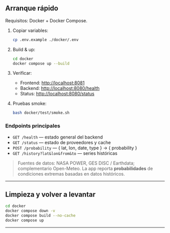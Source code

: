## Arranque rápido

Requisitos: Docker + Docker Compose.

1. Copiar variables:
    ```bash
    cp .env.example ./docker/.env
    ````

2. Build & up:

   ```bash
   cd docker
   docker compose up --build
   ```
3. Verificar:

   * Frontend: [http://localhost:8081](http://localhost:${FRONTEND_PORT:-8081})
   * Backend:  [http://localhost:8080/health](http://localhost:${BACKEND_PORT:-8080}/health)
   * Status:   [http://localhost:8080/status](http://localhost:${BACKEND_PORT:-8080}/status)
4. Pruebas smoke:

   ```bash
   bash docker/test/smoke.sh
   ```

### Endpoints principales

* `GET /health` — estado general del backend
* `GET /status` — estado de proveedores y cache
* `POST /probability` — { lat, lon, date, type } → { probability }
* `GET /history?lat&lon&from&to` — series históricas

> Fuentes de datos: NASA POWER, GES DISC / Earthdata; complementario Open-Meteo.
> La app reporta **probabilidades** de condiciones extremas basadas en datos históricos.

---

## Limpieza y volver a levantar

   ```bash
   cd docker
   docker compose down -v
   docker compose build --no-cache
   docker compose up
   ```

---

